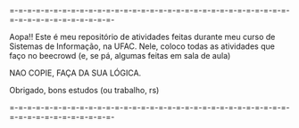 =-=-=-=-=-=-=-=-=-=-=-=-=-=-=-=-=-=-=-=-=-=-=-=-=-=-=-=-=-=-=-=-=-=-=-=-=-=-=-=-=-=-=-=-

Aopa!!
  Este é meu repositório de atividades feitas durante meu curso de Sistemas de Informação, na UFAC.
  Nele, coloco todas as atividades que faço no beecrowd (e, se pá, algumas feitas em sala de aula)

NAO COPIE, FAÇA DA SUA LÓGICA.

Obrigado, bons estudos (ou trabalho, rs)

=-=-=-=-=-=-=-=-=-=-=-=-=-=-=-=-=-=-=-=-=-=-=-=-=-=-=-=-=-=-=-=-=-=-=-=-=-=-=-=-=-=-=-=-
